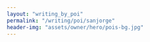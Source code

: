 ```yaml
---
layout: "writing_by_poi"
permalink: "/writing/poi/sanjorge"
header-img: "assets/owner/hero/pois-bg.jpg"
---
```

